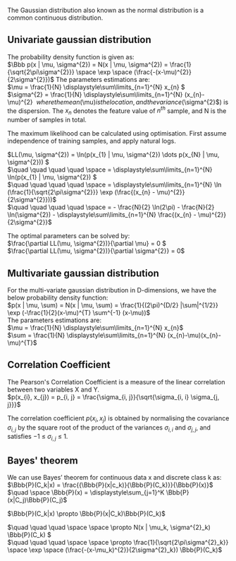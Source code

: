 
The Gaussian distribution also known as the normal distribution is a common continuous distribution.

## Univariate gaussian distribution
The probability density function is given as: \
$\Bbb p(x | \mu, \sigma^{2}) = N(x | \mu, \sigma^{2}) = \frac{1}{\sqrt{2\pi\sigma^{2}}} \space \exp \space (\frac{-(x-\mu)^{2}}{2\sigma^{2}})$
The parameters estimations are: \
$\mu = \frac{1}{N} \displaystyle\sum\limits_{n=1}^{N} x_{n} $\
$\sigma^{2} = \frac{1}{N} \displaystyle\sum\limits_{n=1}^{N} (x_{n}-\mu)^{2} $\
where the mean ($\mu$) is the location, and the variance ($\sigma^{2}$) is the dispersion. The $x_{n}$ denotes the feature value of $n^{th}$ sample, and N is the number of samples in total.

The maximum likelihood can be calculated using optimisation. First assume independence of training samples, and apply natural logs.

$LL(\mu, \sigma^{2}) = \ln(p(x_{1} | \mu, \sigma^{2}) \dots p(x_{N} | \mu, \sigma^{2})) $\
$\quad \quad \quad \quad \space    = \displaystyle\sum\limits_{n=1}^{N} \ln(p(x_{1} | \mu, \sigma^{2}) $\
$\quad \quad \quad \quad \space    = \displaystyle\sum\limits_{n=1}^{N} \ln (\frac{1}{\sqrt{2\pi\sigma^{2}}} \exp (\frac{(x_{n} - \mu)^{2}}{2\sigma^{2}}))$ \
$\quad \quad \quad \quad \space    = - \frac{N}{2} \ln(2\pi) - \frac{N}{2} \ln(\sigma^{2}) - \displaystyle\sum\limits_{n=1}^{N} \frac{(x_{n} - \mu)^{2}}{2\sigma^{2}}$

The optimal parameters can be solved by: \
 $\frac{\partial LL(\mu, \sigma^{2})}{\partial \mu} = 0 $\
 $\frac{\partial LL(\mu, \sigma^{2})}{\partial \sigma^{2}} = 0$


## Multivariate gaussian distribution
For the multi-variate gaussian distribution in D-dimensions, we have the below probability density function: \
$p(x | \mu, \sum) = N(x | \mu, \sum) = \frac{1}{(2\pi)^{D/2} |\sum|^{1/2}} \exp (-\frac{1}{2}(x-\mu)^{T} \sum^{-1} (x-\mu))$ \
The parameters estimations are: \
$\mu = \frac{1}{N} \displaystyle\sum\limits_{n=1}^{N} x_{n}$ \
$\sum = \frac{1}{N} \displaystyle\sum\limits_{n=1}^{N} (x_{n}-\mu)(x_{n}-\mu)^{T}$

## Correlation Coefficient
The Pearson's Correlation Coefficient is a measure of the linear correlation between two variables X and Y. \
$p(x_{i}, x_{j}) = p_{i, j} = \frac{\sigma_{i, j}}{\sqrt{\sigma_{i, i} \sigma_{j, j}}}$

The correlation coefficient $p(x_{i}, x_{j})$ is obtained by normalising the covariance $\sigma_{i, j}$  by the square root of the
product of the variances $\sigma_{i, i}$ and $\sigma_{j, j}$, and satisfies −1 ≤ $\sigma_{i, j}$ ≤ 1.

## Bayes' theorem
We can use Bayes’ theorem for continuous data x and discrete class k as:
$\Bbb{P}(C_k|x) = \frac{{\Bbb{P}(x|c_k)}{\Bbb{P}(C_k)}}{\Bbb{P}(x)}$ \
$\quad \space \Bbb{P}(x) = \displaystyle\sum_{j=1}^K \Bbb{P}(x|C_j)\Bbb{P}(C_j)$

$\Bbb{P}(C_k|x) \propto \Bbb{P}(x|C_k)\Bbb{P}(C_k)$

$\quad \quad \quad \space \space    \propto N(x | \mu_k, \sigma^{2}_k) \Bbb{P}(C_k) $ \
$\quad \quad \quad \space \space    \propto \frac{1}{\sqrt{2\pi\sigma^{2}_k}} \space \exp \space (\frac{-(x-\mu_k)^{2}}{2\sigma^{2}_k}) \Bbb{P}(C_k)$
